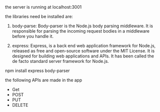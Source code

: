 the server is running at localhost:3001

the libraries need be installed are:

1. body-parse:
   Body-parser is the Node.js body parsing middleware. It is responsible for parsing the incoming request bodies in a middleware before you handle it.

2. express:
   Express, is a back end web application framework for Node.js, released as free and open-source software under the MIT License. It is designed for building web applications and APIs. It has been called the de facto standard server framework for Node.js.

npm install express body-parser

the following APIs are made in the app

- Get
- POST
- PUT
- DELETE

